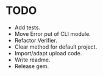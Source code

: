 # TODO
- Add tests.
- Move Error put of CLI module.
- Refactor Verifier.
- Clear method for default project.
- Import/adapt upload code.
- Write readme.
- Release gem.
